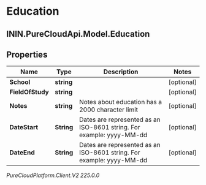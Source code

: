 # Education

## ININ.PureCloudApi.Model.Education

## Properties

|Name | Type | Description | Notes|
|------------ | ------------- | ------------- | -------------|
| **School** | **string** |  | [optional] |
| **FieldOfStudy** | **string** |  | [optional] |
| **Notes** | **string** | Notes about education has a 2000 character limit | [optional] |
| **DateStart** | **String** | Dates are represented as an ISO-8601 string. For example: yyyy-MM-dd | [optional] |
| **DateEnd** | **String** | Dates are represented as an ISO-8601 string. For example: yyyy-MM-dd | [optional] |



_PureCloudPlatform.Client.V2 225.0.0_
